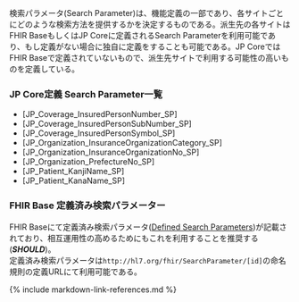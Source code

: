 検索パラメータ(Search Parameter)は、機能定義の一部であり、各サイトごとにどのような検索方法を提供するかを決定するものである。派生先の各サイトはFHIR BaseもしくはJP Coreに定義されるSearch Parameterを利用可能であり、もし定義がない場合に独自に定義をすることも可能である。JP CoreではFHIR Baseで定義されていないもので、派生先サイトで利用する可能性の高いものを定義している。

### JP Core定義 Search Parameter一覧
* [JP_Coverage_InsuredPersonNumber_SP]
* [JP_Coverage_InsuredPersonSubNumber_SP]
* [JP_Coverage_InsuredPersonSymbol_SP]
* [JP_Organization_InsuranceOrganizationCategory_SP]
* [JP_Organization_InsuranceOrganizationNo_SP]
* [JP_Organization_PrefectureNo_SP]
* [JP_Patient_KanjiName_SP]
* [JP_Patient_KanaName_SP]

### FHIR Base 定義済み検索パラメーター
FHIR Baseにて定義済み検索パラメータ([Defined Search Parameters](https://fhir-ru.github.io/searchparameter-registry.html))が記載されており、相互運用性の高めるためにもこれを利用することを推奨する(***SHOULD***)。<br/>
定義済み検索パラメータは``` http://hl7.org/fhir/SearchParameter/[id] ```の命名規則の定義URLにて利用可能である。


{% include markdown-link-references.md %}